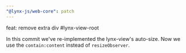 ```yaml
---
"@lynx-js/web-core": patch
---
```


feat: remove extra div #lynx-view-root

In this commit we've re-implemented the lynx-view's auto-size. Now we use the `contain:content` instead of `resizeObserver`.
